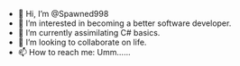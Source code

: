 - 👋 Hi, I’m @Spawned998
- 👀 I’m interested in becoming a better software developer.
- 🌱 I’m currently assimilating C# basics.
- 💞️ I’m looking to collaborate on life.
- 📫 How to reach me:  Umm......

<!---
Spawned998/Spawned998 is a ✨ special ✨ repository because its `README.md` (this file) appears on your GitHub profile.
You can click the Preview link to take a look at your changes.
--->
